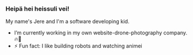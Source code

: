 ### Heipä hei heissuli vei!

My name's Jere and I'm a software developing kid.

- I’m currently working in my own website-drone-photography company.🔥💯
- ⚡ Fun fact: I like building robots and watching animei
